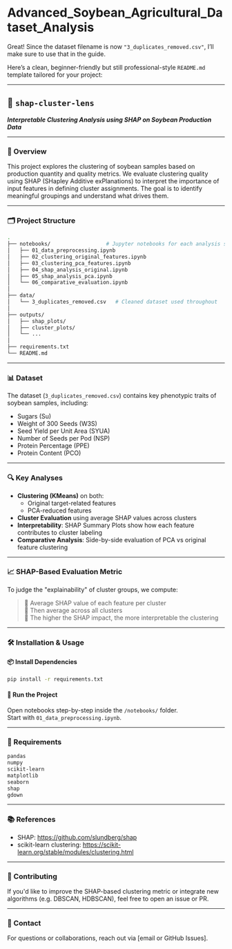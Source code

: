 # Advanced_Soybean_Agricultural_Dataset_Analysis
 
Great! Since the dataset filename is now `"3_duplicates_removed.csv"`, I’ll make sure to use that in the guide.

Here’s a clean, beginner-friendly but still professional-style `README.md` template tailored for your project:

---

## 🧠 `shap-cluster-lens`  
_**Interpretable Clustering Analysis using SHAP on Soybean Production Data**_

---

### 📌 Overview

This project explores the clustering of soybean samples based on production quantity and quality metrics. We evaluate clustering quality using SHAP (SHapley Additive exPlanations) to interpret the importance of input features in defining cluster assignments. The goal is to identify meaningful groupings and understand what drives them.

---

### 🗂️ Project Structure

```bash
.
├── notebooks/                  # Jupyter notebooks for each analysis step
│   ├── 01_data_preprocessing.ipynb
│   ├── 02_clustering_original_features.ipynb
│   ├── 03_clustering_pca_features.ipynb
│   ├── 04_shap_analysis_original.ipynb
│   ├── 05_shap_analysis_pca.ipynb
│   └── 06_comparative_evaluation.ipynb
│
├── data/
│   └── 3_duplicates_removed.csv   # Cleaned dataset used throughout
│
├── outputs/
│   ├── shap_plots/
│   ├── cluster_plots/
│   └── ...
│
├── requirements.txt
└── README.md
```

---

### 📊 Dataset

The dataset (`3_duplicates_removed.csv`) contains key phenotypic traits of soybean samples, including:
- Sugars (Su)
- Weight of 300 Seeds (W3S)
- Seed Yield per Unit Area (SYUA)
- Number of Seeds per Pod (NSP)
- Protein Percentage (PPE)
- Protein Content (PCO)

---

### 🔍 Key Analyses

- **Clustering (KMeans)** on both:
  - Original target-related features
  - PCA-reduced features
- **Cluster Evaluation** using average SHAP values across clusters
- **Interpretability**: SHAP Summary Plots show how each feature contributes to cluster labeling
- **Comparative Analysis**: Side-by-side evaluation of PCA vs original feature clustering

---

### 📈 SHAP-Based Evaluation Metric

To judge the "explainability" of cluster groups, we compute:
> 🔹 Average SHAP value of each feature per cluster  
> 🔹 Then average across all clusters  
> 🔹 The higher the SHAP impact, the more interpretable the clustering

---

### 🛠️ Installation & Usage

#### 📦 Install Dependencies

```bash
pip install -r requirements.txt
```

#### 🚀 Run the Project

Open notebooks step-by-step inside the `/notebooks/` folder.  
Start with `01_data_preprocessing.ipynb`.

---

### 📌 Requirements

```txt
pandas
numpy
scikit-learn
matplotlib
seaborn
shap
gdown
```

---

### 📚 References

- SHAP: https://github.com/slundberg/shap
- scikit-learn clustering: https://scikit-learn.org/stable/modules/clustering.html

---

### 🤝 Contributing

If you'd like to improve the SHAP-based clustering metric or integrate new algorithms (e.g. DBSCAN, HDBSCAN), feel free to open an issue or PR.

---

### 📧 Contact

For questions or collaborations, reach out via [email or GitHub Issues].